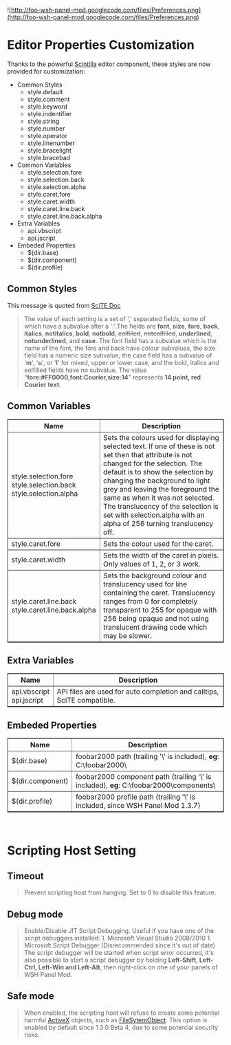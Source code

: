 ![http://foo-wsh-panel-mod.googlecode.com/files/Preferences.png](http://foo-wsh-panel-mod.googlecode.com/files/Preferences.png)



# Editor Properties Customization #

Thanks to the powerful [Scintilla](http://www.scintilla.org/) editor component, these styles are now provided for customization:

  * Common Styles
    * style.default
    * style.comment
    * style.keyword
    * style.indentifier
    * style.string
    * style.number
    * style.operator
    * style.linenumber
    * style.bracelight
    * style.bracebad
  * Common Variables
    * style.selection.fore
    * style.selection.back
    * style.selection.alpha
    * style.caret.fore
    * style.caret.width
    * style.caret.line.back
    * style.caret.line.back.alpha
  * Extra Variables
    * api.vbscript
    * api.jscript
  * Embeded Properties
    * $(dir.base)
    * $(dir.component)
    * $(dir.profile)


## Common Styles ##

This message is quoted from [SciTE Doc](http://www.scintilla.org/SciTEDoc.html)

> The value of each setting is a set of ',' separated fields, some of which have a subvalue after a ':'.The fields are **font**, **size**, **fore**, **back**, **italics**, **notitalics**, **bold**, **notbold**, ~~eolfilled~~, ~~noteolfilled~~, **underlined**, **notunderlined**, and **case**. The font field has a subvalue which is the name of the font, the fore and back have colour subvalues, the size field has a numeric size subvalue, the case field has a subvalue of '**m**', '**u**', or '**l**' for mixed, upper or lower case, and the bold, italics and eolfilled fields have no subvalue. The value "**fore:#FF0000,font:Courier,size:14**" represents **14 point, red Courier text**.

## Common Variables ##

<table cellpadding='1' border='1' cellspacing='0'>
<thead><tr><th>Name</th><th>Description</th></tr></thead>
<tbody>
<tr>
<td>style.selection.fore<br />style.selection.back<br />style.selection.alpha</td>
<td>Sets the colours used for displaying selected text. If one of these is not set then that attribute is not changed for the selection. The default is to show the selection by changing the background to light grey and leaving the foreground the same as when it was not selected. The translucency of the selection is set with selection.alpha with an alpha of 256 turning translucency off.</td>
</tr>
<tr>
<td>style.caret.fore</td>
<td>Sets the colour used for the caret.</td>
</tr>
<tr>
<td>style.caret.width</td>
<td>Sets the width of the caret in pixels. Only values of 1, 2, or 3 work.</td>
</tr>
<tr>
<td>style.caret.line.back<br />style.caret.line.back.alpha</td>
<td>Sets the background colour and translucency used for line containing the caret. Translucency ranges from 0 for completely transparent to 255 for opaque with 256 being opaque and not using translucent drawing code which may be slower.</td>
</tr>
</tbody>
</table>

## Extra Variables ##

<table cellpadding='1' border='1' cellspacing='0'>
<thead><tr><th>Name</th><th>Description</th></tr></thead>
<tbody>
<tr>
<td>api.vbscript<br />api.jscript</td>
<td>API files are used for auto completion and calltips, SciTE compatible.</td>
</tr>
</tbody>
</table>

## Embeded Properties ##

<table cellpadding='1' border='1' cellspacing='0'>
<thead><tr><th>Name</th><th>Description</th></tr></thead>
<tbody>
<tr>
<td>$(dir.base)</td>
<td>foobar2000 path (trailing '\' is included), <b>eg</b>: C:\foobar2000\</td>
</tr>
<tr>
<td>$(dir.component)</td>
<td>foobar2000 component path (trailing '\' is included), <b>eg</b>: C:\foobar2000\components\</td>
</tr>
<tr>
<td>$(dir.profile)</td>
<td>foobar2000 profile path (trailing '\' is included, since WSH Panel Mod 1.3.7)</td>
</tr>
</tbody>
</table>
<br />

# Scripting Host Setting #

## Timeout ##
> Prevent scripting host from hanging.
> Set to 0 to disable this feature.

## Debug mode ##
> Enable/Disable JIT Script Debugging. Useful if you have one of the script debuggers installed:
    1. Microsoft Visual Studio 2008/2010
    1. Microsoft Script Debugger (Disrecommended since it's out of date)
> The script debugger will be started when script error occurred, it's also possible to start a script debugger by holding **Left-Shift, Left-Ctrl, Left-Win and Left-Alt**, then right-click on one of your panels of WSH Panel Mod.


## Safe mode ##
> When enabled, the scripting host will refuse to create some potential harmful [ActiveX](http://en.wikipedia.org/wiki/ActiveX) objects, such as [FileSytemObject](http://msdn.microsoft.com/en-us/library/aa242706%28VS.60%29.aspx).
> This option is enabled by default since 1.3.0 Beta 4, due to some potential security risks.